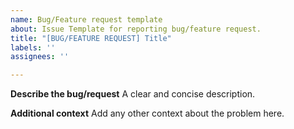 ```yaml
---
name: Bug/Feature request template
about: Issue Template for reporting bug/feature request.
title: "[BUG/FEATURE REQUEST] Title"
labels: ''
assignees: ''

---
```


**Describe the bug/request**
A clear and concise description.

**Additional context**
Add any other context about the problem here.
